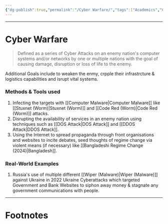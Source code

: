 ```yaml
---
{"dg-publish":true,"permalink":"/Cyber Warfare/","tags":["Academics","CyberSec","Military","politics"]}
---
```



---
# Cyber Warfare
> Defined as a series of Cyber Attacks on an enemy nation's computer systems and/or networks by one or multiple nations with the goal of causing damage, disruption or loss of life to the enemy. 

Additional Goals include to weaken the enmy, crpple their infrastrcture & logistics capabilities and isrupt vital systems.

### Methods & Tools used
1. Infecting the targets with [[Computer Malware\|Computer Malware]] like [[Stuxnet (Worm)\|Stuxnet (Worm)]] and [[Code Red (Worm)\|Code Red (Worm)]] attacks.
2. Disrupting the availability of services in an enemy nation using techniques such as [[DOS Attack\|DOS Attack]] and [[DDOS Attack\|DDOS Attack]].
3. Using the Internet to spread propaganda through front organisations and websites to incite debates, seed thoughts of regime change via violent means (if necessary) like [[Bangladeshi Regime Change (2024)\|Bangladesh]].

### Real-World Examples
1. Russia's use of multiple different [[Wiper (Malware)\|Wiper (Malware)]] against Ukraine in 2022 Ukraine Cyberattacks which targeted Government and Bank Websites to siphon away money & stagnate any government communications with people.

---
# Footnotes